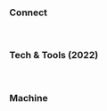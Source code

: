 ### Connect
[<img alt="" src="https://img.shields.io/badge/LinkedIn-%230077B5.svg?&style=flat-square&logo=linkedin&logoColor=white">][linkedin]
[<img alt="" src="https://img.shields.io/badge/Stack_Overflow-%23FE7A16.svg?&style=flat-square&logo=stackoverflow&logoColor=white">][stackoverflow]

### Tech & Tools (2022)
<p>

<img alt="" src="https://img.shields.io/badge/Expo%20-%2320232a.svg?&style=flat-square&logo=expo&logoColor=%23FFFFFF" />
<img alt="" src="https://img.shields.io/badge/React-JS%20-%2320232a.svg?&style=flat-square&logo=react&logoColor=%2361DAFB" />
<img alt="" src="https://img.shields.io/badge/React-Native%20-%2320232a.svg?&style=flat-square&logo=react&logoColor=%2361DAFB" />
<img alt="" src="https://img.shields.io/badge/VueJS%20-%2335495E.svg?&style=flat-square&logo=vuedotjs&logoColor=%2361DAFB" />
<img alt="" src="https://img.shields.io/badge/Firebase%20-%23FFFFFF.svg?&style=flat-square&logo=firebase&logoColor=yellow" />

<img alt="" src="https://img.shields.io/badge/NodeJS%20-%23339933.svg?&style=flat-square&logo=node.js&logoColor=%23FFFFFF" />
<img alt="" src="https://img.shields.io/badge/Nodemon%20-%2376D04B.svg?&style=flat-square&logo=nodemon&logoColor=%23000000" />
<img alt="" src="https://img.shields.io/badge/ExpressJS%20-%23404d59.svg?&style=flat-square&logo=express&logoColor=%23FFFFFF" />
<img alt="" src="https://img.shields.io/badge/NextJS%20-%23404d59.svg?&style=flat-square&logo=nextdotjs&logoColor=%23FFFFFF" />
<img alt="" src="https://img.shields.io/badge/Fastify%20-%23111111.svg?&style=flat-square&logo=fastify&logoColor=%23FFFFFF" />
<img alt="" src="https://img.shields.io/badge/JWT%20-%23000000.svg?&style=flat-square&logo=json%20web%20tokens&logoColor=%23FFFFFF" />
<img alt="" src="https://img.shields.io/badge/Django%20-%23092e20.svg?&style=flat-square&logo=django&logoColor=%23FFFFFF" />
<img alt="" src="https://img.shields.io/badge/WordPress%20-%2321759b.svg?&style=flat-square&logo=wordpress&logoColor=%23FFFFFF" />
 
<img alt="" src="https://img.shields.io/badge/PRISMA%20-%233982CE.svg?&style=flat-square&logo=prisma&logoColor=%23FFFFFF" />
<img alt="" src="https://img.shields.io/badge/PostgreSQL%20-%23336791.svg?&style=flat-square&logo=postgresql&logoColor=%23FFFFFF" />
<img alt="" src="https://img.shields.io/badge/MySQL%20-%23336791.svg?&style=flat-square&logo=mysql&logoColor=%23FFFFFF" />
 
 
<img alt="" src="https://img.shields.io/badge/JavaScript-%23F7DF1E.svg?&style=flat-square&logo=javascript&logoColor=black" />
<img alt="" src="https://img.shields.io/badge/TypeScript%20-%23007ACC.svg?&style=flat-square&logo=typescript&logoColor=white" />
<img alt="" src="https://img.shields.io/badge/PHP%20-%238993be.svg?&style=flat-square&logo=php&logoColor=%23FFFFFF" />
<img alt="" src="https://img.shields.io/badge/Python%20-%232462f0.svg?&style=flat-square&logo=python&logoColor=%23FFFFFF" />
<img alt="" src="https://img.shields.io/badge/HTML5-%23E34F26.svg?&style=flat-square&logo=html5&logoColor=white" />
<img alt="" src="https://img.shields.io/badge/CSS3-%231572B6.svg?&style=flat-square&logo=css3&logoColor=white" />

<img alt="" src="https://img.shields.io/badge/VS_Code%20-%23007ACC.svg?&style=flat-square&logo=visual%20studio%20code&logoColor=%23FFFFFF" />
<img alt="" src="https://img.shields.io/badge/Sublime%20-%23FF9800.svg?&style=flat-square&logo=sublime%20text&logoColor=%23FFFFFF" />
<img alt="" src="https://img.shields.io/badge/Git%20-%23F05032.svg?&style=flat-square&logo=git&logoColor=%23FFFFFF" />
<img alt="" src="https://img.shields.io/badge/GitLab%20-%23FCA121.svg?&style=flat-square&logo=gitlab&logoColor=%23FFFFFF" />
<img alt="" src="https://img.shields.io/badge/GitHub%20-%23181717.svg?&style=flat-square&logo=github&logoColor=%23FFFFFF" />

</p>

### Machine
<p>
<img alt="" src="https://img.shields.io/badge/Nvidia-GTX_3060_TI-%2376B900.svg?&style=flat-square&logo=nvidia&logoColor=white" />
<img alt="" src="https://img.shields.io/badge/AMD-Ryzen%207%205800X3D-%23ED1C24.svg?&style=flat-square&logo=amd&logoColor=white" />
<img alt="" src="https://img.shields.io/badge/RAM-32%20GB-%23ED1C24.svg?&style=flat-square&logoColor=white" />
<img alt="" src="https://img.shields.io/badge/Windows%20-%230078D6.svg?&style=flat-square&logo=windows&logoColor=%23FFFFFF" />
<img alt="" src="https://img.shields.io/badge/Ubuntu%20-%23E95420.svg?&style=flat-square&logo=ubuntu&logoColor=%23FFFFFF" />
</p>

<!--
### Follow
[<img alt="" src="https://img.shields.io/github/followers/polcats?style=for-the-badge">][followers]
[<img alt="" src="https://img.shields.io/github/issues-raw/polcats/FollowBackChecker?label=Tracked%20Follow%20Events&style=for-the-badge">][followback]
-->

<!--
-------------------------------------
<p>
<img alt="" width="435px" src="https://github-readme-stats.vercel.app/api?username=polcats&show_icons=true&hide_border=true&count_private=true&theme=dark&include_all_commits=true" />
<img alt="" src="https://github-readme-stats.vercel.app/api/top-langs/?username=polcats&hide=html,css&layout=compact" />
</p>
-->

[website]: https://www.polcats.tech
[linkedin]: https://www.linkedin.com/in/polcats/
[stackoverflow]: https://stackoverflow.com/users/12428120/polcats
[blank]: #
[followers]: https://github.com/polcats?tab=followers
[followback]: https://github.com/polcats/FollowbackChecker/issues
